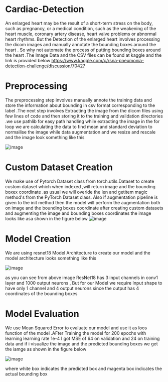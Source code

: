 # Cardiac-Detection

An enlarged heart may be the result of a short-term stress on the body, such as pregnancy, or a medical condition, such as the weakening of the heart muscle, coronary artery disease, heart valve problems or abnormal heart rhythms. But the Detection of the enlarged heart involves processing the dicom images and manually annotate the bounding boxes around the heart . So why not automate the process of putting bounding boxes around the heart .The Image Data and the CSV files can be found at kaggle and the link is provided below 
https://www.kaggle.com/c/rsna-pneumonia-detection-challenge/discussion/70427

# Preprocessing

The preprocessing step involves manually annote the training data and store the information about bounding in csv format corresponding to the label .The next step involves Extracting the image from the dicom files using few lines of code and then storing it to the training and validation directories .we use pathlib for easy path handling 
while extracting the image in the for loop we are calculating the data to find mean and standard deviation to normailise the image while data augmentation 
and we resize and rescale and the image look something like this 

![image](https://user-images.githubusercontent.com/64350022/148531016-3c6c52b4-de31-4d8b-aa57-5eea55c33f17.png)


# Custom Dataset Creation 


We make use of Pytorch Dataset class from torch.utils.Dataset to create custom dataset which when indexed ,will return image and the bounding boxex coordinate .as usual we will overide the len and getitem magic method's from the PyTorch Dataset class. Also if augmentation pipeline is given to the init method then the model will perform  the augmentation both on image and the bounding boxes coordinate 
after creating custom datasets and augmenting the image and bounding boxes coordinates the image looks like asa shown in the figure below
![image](https://user-images.githubusercontent.com/64350022/148532489-9a221e2a-5c21-4857-a451-637c8f5354db.png)


# Model Creation 
We are using resnet18 Model Architecture to create our model  and the model architecture looks something like this 


![image](https://user-images.githubusercontent.com/64350022/148529782-b24de982-6ee2-45a0-87be-5f70559939cf.png)

as you can see from above image ResNet18 has 3 input channels in conv1 layer  and 1000 output neurons , But for our Model we require Input shape to have only 1 channel and 4 output neurons since the output has 4 coordinates of the bounding boxes 

# Model Evaluation
We use Mean Squared Error to evaluate our model and use it as loos function of the model .AFter Training the model for 200 epochs with learning learning rate 1e-4
I got MSE of 64 on validation and 24 on training data 
and if i visualize the image and the predicted bounding boxes we get the iamge as shown in the figure below 



![image](https://user-images.githubusercontent.com/64350022/148532842-2f7708e4-edf5-45c7-844a-ca3529d8f4d2.png)


where white box indicates the predicted box
and magenta box indicates the actual bounding box 


